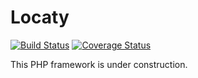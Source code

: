 # Locaty

[![Build Status](https://travis-ci.org/locaty/locaty.svg?branch=master)](https://travis-ci.org/locaty/locaty?branch=master)
[![Coverage Status](https://coveralls.io/repos/github/locaty/locaty/badge.svg?branch=master)](https://coveralls.io/github/locaty/locaty?branch=master)

This PHP framework is under construction.
